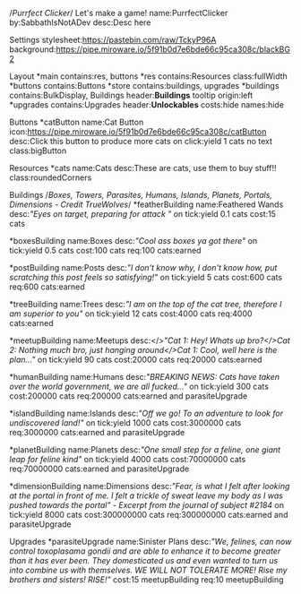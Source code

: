 /*Purrfect Clicker*/
Let's make a game!
name:PurrfectClicker
by:SabbathIsNotADev
desc:Desc here

Settings
stylesheet:https://pastebin.com/raw/TckyP96A		
background:https://pipe.miroware.io/5f91b0d7e6bde66c95ca308c/blackBG2																

Layout
*main
  contains:res, buttons
  *res
    contains:Resources
    class:fullWidth
  *buttons
    contains:Buttons
*store
  contains:buildings, upgrades
  *buildings
    contains:BulkDisplay, Buildings
    header:<b><t>Buildings</t></b>
    tooltip origin:left
  *upgrades
    contains:Upgrades
    header:<b><t>Unlockables</t></b>
    costs:hide
    names:hide

Buttons
*catButton
name:Cat Button
icon:https://pipe.miroware.io/5f91b0d7e6bde66c95ca308c/catButton
desc:Click this button to produce more cats
on click:yield 1 cats
no text
class:bigButton

Resources
*cats
name:Cats
desc:These are cats, use them to buy stuff!!
class:roundedCorners

Buildings
/*Boxes, Towers, Parasites, Humans, Islands, Planets, Portals, Dimensions - Credit TrueWolves*/
*featherBuilding
name:Feathered Wands
desc:<i>"Eyes on target, preparing for attack "</i>
on tick:yield 0.1 cats
cost:15 cats

*boxesBuilding
name:Boxes
desc:<i>"Cool ass boxes ya got there"</i>
on tick:yield 0.5 cats
cost:100 cats
req:100 cats:earned

*postBuilding
name:Posts
desc:<i>"I don't know why, I don't know how, put scratching this post feels so satisfying!"</i>
on tick:yield 5 cats
cost:600 cats
req:600 cats:earned

*treeBuilding
name:Trees
desc:<i>"I am on the top of the cat tree, therefore I am superior to you"</i>
on tick:yield 12 cats
cost:4000 cats
req:4000 cats:earned

*meetupBuilding
name:Meetups
desc:</><i>"Cat 1: Hey! Whats up bro?</>Cat 2: Nothing much bro, just hanging around</>Cat 1: Cool, well here is the plan..."</i>
on tick:yield 90 cats
cost:20000 cats
req:20000 cats:earned 

*humanBuilding
name:Humans
desc:<i>"BREAKING NEWS: Cats have taken over the world government, we are all fucked..."</i>
on tick:yield 300 cats
cost:200000 cats
req:200000 cats:earned and parasiteUpgrade

*islandBuilding
name:Islands
desc:<i>"Off we go! To an adventure to look for undiscovered land!"</i>
on tick:yield 1000 cats
cost:3000000 cats
req:3000000 cats:earned and parasiteUpgrade

*planetBuilding
name:Planets
desc:<i>"One small step for a feline, one giant leap for feline kind"</i>
on tick:yield 4000 cats
cost:70000000 cats
req:70000000 cats:earned and parasiteUpgrade

*dimensionBuilding
name:Dimensions
desc:<i>"Fear, is what I felt after looking at the portal in front of me. I felt a trickle of sweat leave my body as I was pushed towards the portal" - Excerpt from the journal of subject #2184</i>
on tick:yield 8000 cats
cost:300000000 cats
req:300000000 cats:earned and parasiteUpgrade

Upgrades
*parasiteUpgrade
name:Sinister Plans
desc:<i>"We, felines, can now control toxoplasama gondii and are able to enhance it to become greater than it has ever been. They domesticated us and even wanted to turn us into combine us with themselves. WE WILL NOT TOLERATE MORE! Rise my brothers and sisters! RISE!"</i>
cost:15 meetupBuilding
req:10 meetupBuilding
